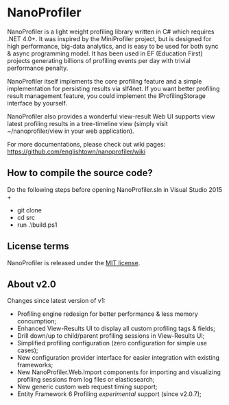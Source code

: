 NanoProfiler
============

NanoProfiler is a light weight profiling library written in C# which requires .NET 4.0+. It was inspired by the MiniProfiler project, but is designed for high performance, big-data analytics, and is easy to be used for both sync & async programming model. It has been used in EF (Education First) projects generating billions of profiling events per day with trivial performance penalty.

NanoProfiler itself implements the core profiling feature and a simple implementation for persisting results via slf4net. If you want better profiling result management feature, you could implement the IProfilingStorage interface by yourself.

NanoProfiler also provides a wonderful view-result Web UI supports view latest profiling results in a tree-timeline view (simply visit ~/nanoprofiler/view in your web application). 

For more documentations, please check out wiki pages: https://github.com/englishtown/nanoprofiler/wiki

How to compile the source code?
-------------------------------
Do the following steps before opening NanoProfiler.sln in Visual Studio 2015 +

- git clone
- cd src
- run .\build.ps1

License terms
-------------
NanoProfiler is released under the [MIT license](http://englishtown.mit-license.org).

About v2.0
----------

Changes since latest version of v1:

- Profiling engine redesign for better performance & less memory concumption;
- Enhanced View-Results UI to display all custom profiling tags & fields;
- Drill down/up to child/parent profiling sessions in View-Results UI;
- Simplified profiling configuration (zero configuration for simple use cases);
- New configuration provider interface for easier integration with existing frameworks;
- New NanoProfiler.Web.Import components for importing and visualizing profiling sessions from log files or elasticsearch;
- New generic custom web request timing support;
- Entity Framework 6 Profiling *experimental* support (since v2.0.7);

